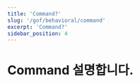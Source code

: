 ```yaml
---
title: 'Command?'
slug: '/gof/behavioral/command'
excerpt: 'Command?'
sidebar_position: 4
---
```


# Command 설명합니다.